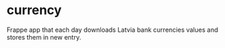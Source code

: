 # currency
Frappe app that each day downloads Latvia bank currencies values and stores them in new entry. 
